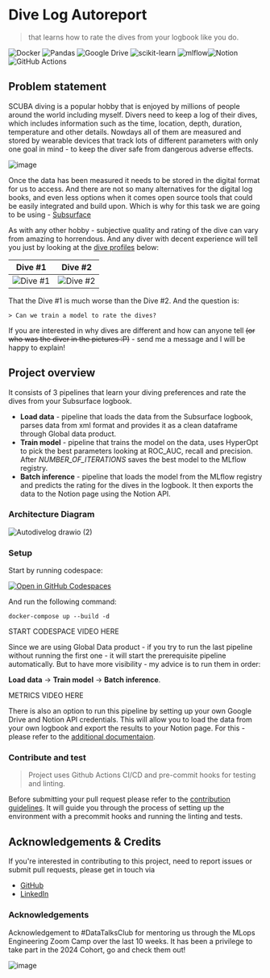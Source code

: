 
# Dive Log Autoreport

>  that learns how to rate the dives from your logbook like you do.

![Docker](https://img.shields.io/badge/docker-%230db7ed.svg?style=for-the-badge&logo=docker&logoColor=white)
![Pandas](https://img.shields.io/badge/pandas-%23150458.svg?style=for-the-badge&logo=pandas&logoColor=white)
![Google Drive](https://img.shields.io/badge/Google%20Drive-4285F4?style=for-the-badge&logo=googledrive&logoColor=white)
![scikit-learn](https://img.shields.io/badge/scikit--learn-%23F7931E.svg?style=for-the-badge&logo=scikit-learn&logoColor=white)
![mlflow](https://img.shields.io/badge/mlflow-%23d9ead3.svg?style=for-the-badge&logo=numpy&logoColor=blue)![Notion](https://img.shields.io/badge/Notion-%23000000.svg?style=for-the-badge&logo=notion&logoColor=white)
![GitHub Actions](https://img.shields.io/badge/github%20actions-%232671E5.svg?style=for-the-badge&logo=githubactions&logoColor=black)





## Problem statement

SCUBA diving is a popular hobby that is enjoyed by millions of people around the world including myself. Divers need to keep a log of their dives, which includes information such as the time, location, depth, duration, temperature and other details. Nowdays all of them are measured and stored by wearable devices that track lots of different parameters with only one goal in mind - to keep the diver safe from dangerous adverse effects. 

![image](https://github.com/user-attachments/assets/52d2ee9e-7a54-49d8-a44b-633aae10f34a)

Once the data has been measured it needs to be stored in the digital format for us to access. And there are not so many alternatives for the digital log books, and even less options when it comes open source tools that could be easily integrated and build upon.
Which is why for this task we are going to be using - [Subsurface](https://github.com/subsurface/subsurface)

As with any other hobby - subjective quality and rating of the dive can vary from amazing to horrendous. And any diver with decent experience will tell you just by looking at the [dive profiles](https://en.wikipedia.org/wiki/Dive_profile) below:

| Dive #1  | Dive #2 |
| ------------- | ------------- |
| ![Dive #1](https://github.com/alex-kolmakov/divelog-autoreport/assets/3127175/5d043a91-39bb-4b77-a49c-bd19b82cf04a) | ![Dive #2](https://github.com/alex-kolmakov/divelog-autoreport/assets/3127175/86bc990c-55e9-4c14-9db9-310b88b3c4bb)|


That the Dive #1 is much worse than the Dive #2.
And the question is:

```
> Can we train a model to rate the dives?
```

If you are interested in why dives are different and how can anyone tell ~~(or who was the diver in the pictures :P)~~ - send me a message and I will be happy to explain!


## Project overview

It consists of 3 pipelines that learn your diving preferences and rate the dives from your Subsurface logbook.

 - **Load data** - pipeline that loads the data from the Subsurface logbook, parses data from xml format and provides it as a clean dataframe through Global data product.
 - **Train model** - pipeline that trains the model on the data, uses HyperOpt to pick the best parameters looking at ROC_AUC, recall and precision. After *NUMBER_OF_ITERATIONS* saves the best model to the MLflow registry.
 - **Batch inference** - pipeline that loads the model from the MLflow registry and predicts the rating for the dives in the logbook. It then exports the data to the Notion page using the Notion API.

### Architecture Diagram

![Autodivelog drawio (2)](https://github.com/user-attachments/assets/7bdb24bb-8f9e-4eab-bfcc-e1de3473000e)


### Setup

Start by running codespace: 

<a href='https://codespaces.new/alex-kolmakov/divelog-autoreport'><img src='https://github.com/codespaces/badge.svg' alt='Open in GitHub Codespaces' style='max-width: 100%;'></a>

And run the following command:

```docker-compose up --build -d```

START CODESPACE VIDEO HERE


Since we are using Global Data product - if you try to run the last pipeline without running the first one - it will start the prerequisite pipeline automatically. But to have more visibility - my advice is to run them in order: 

**Load data** -> **Train model** -> **Batch inference**.

METRICS VIDEO HERE


There is also an option to run this pipeline by setting up your own Google Drive and Notion API credentials. This will allow you to load the data from your own logbook and export the results to your Notion page. For this - please refer to the [additional documentaion](./documentation/setup.md).


### Contribute and test

> Project uses Github Actions CI/CD and pre-commit hooks for testing and linting.

Before submitting your pull request please refer to the [contribution guidelines](./documentation/contribution.md). It will guide you through the process of setting up the environment with a precommit hooks and running the linting and tests.


## Acknowledgements & Credits

If you're interested in contributing to this project, need to report issues or submit pull requests, please get in touch via 
- [GitHub](https://github.com/alex-kolmakov)
- [LinkedIn](https://linkedin.com/in/aleksandr-kolmakov)


### Acknowledgements
Acknowledgement to #DataTalksClub for mentoring us through the MLops Engineering Zoom Camp over the last 10 weeks. It has been a privilege to take part in the  2024 Cohort, go and check them out!

![image](https://github.com/alex-kolmakov/divesite-species-analytics/assets/3127175/d6504180-31a9-4cb7-8cd0-26cd2d0a12ad)



